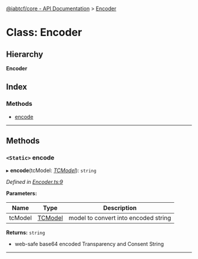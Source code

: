 [@iabtcf/core - API Documentation](../README.md) > [Encoder](../classes/encoder.md)

# Class: Encoder

## Hierarchy

**Encoder**

## Index

### Methods

* [encode](encoder.md#encode)

---

## Methods

<a id="encode"></a>

### `<Static>` encode

▸ **encode**(tcModel: *[TCModel](tcmodel.md)*): `string`

*Defined in [Encoder.ts:9](https://github.com/chrispaterson/iabtcf-es/blob/c30aecb/modules/core/src/Encoder.ts#L9)*

**Parameters:**

| Name | Type | Description |
| ------ | ------ | ------ |
| tcModel | [TCModel](tcmodel.md) |  model to convert into encoded string |

**Returns:** `string`
*   web-safe base64 encoded Transparency and Consent String

___

